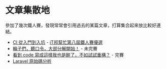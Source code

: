 # 文章集散地

參加了幾次鐵人賽，發現常常會引用過去的某篇文章，打算集合起來放比較好連結。

* [CI 從入門到入坑](/ironman-intro-of-ci/README.md) - [iT邦幫忙第八屆鐵人賽優選](https://ithelp.ithome.com.tw/ironman/winner-list)
* [輪子們，聽口令，大部分解開始！](/ironman-decompose-wheels/README.md) - 未完賽
* [看到 code 寫成這樣我也是醉了，不如試試重構？](/ironman-refactoring-30-days/README.md) - 完賽
* [Laravel 原始碼分析](/ironman-analyze-laravel/README.md)
